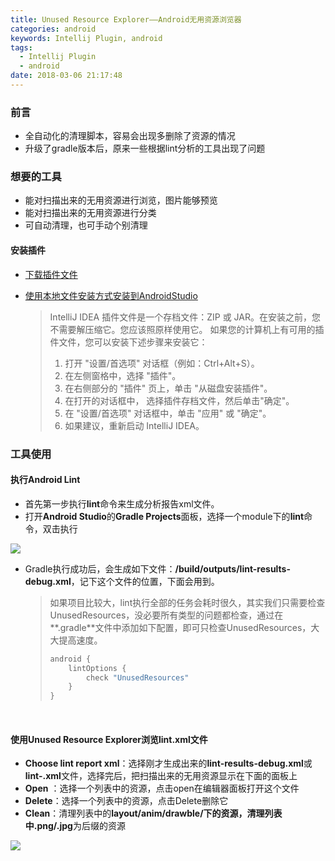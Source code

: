 ```yaml
---
title: Unused Resource Explorer——Android无用资源浏览器
categories: android
keywords: Intellij Plugin, android
tags: 
  - Intellij Plugin
  - android
date: 2018-03-06 21:17:48
---
```



### 前言

- 全自动化的清理脚本，容易会出现多删除了资源的情况
- 升级了gradle版本后，原来一些根据lint分析的工具出现了问题



### 想要的工具

- 能对扫描出来的无用资源进行浏览，图片能够预览
- 能对扫描出来的无用资源进行分类
- 可自动清理，也可手动个别清理


<!-- more -->

#### 安装插件

- [下载插件文件](http://tuchuang-1256050518.cos.ap-chengdu.myqcloud.com/18-03-06-unused-resource-explorer.jar)

- [使用本地文件安装方式安装到AndroidStudio](https://www.jetbrains.com/help/idea/installing-a-plugin-from-disk.html)

  >IntelliJ IDEA 插件文件是一个存档文件：ZIP 或 JAR。在安装之前，您不需要解压缩它。您应该照原样使用它。
  如果您的计算机上有可用的插件文件，您可以安装下述步骤来安装它：
  >1. 打开 "设置/首选项" 对话框（例如：Ctrl+Alt+S）。
  >2. 在左侧窗格中，选择 "插件"。
  >3. 在右侧部分的 "插件" 页上，单击 "从磁盘安装插件"。
  >4. 在打开的对话框中， 选择插件存档文件，然后单击"确定"。
  >5. 在 "设置/首选项" 对话框中，单击 "应用" 或 "确定"。
  >6. 如果建议，重新启动 IntelliJ IDEA。



### 工具使用

#### 执行Android Lint

- 首先第一步执行**lint**命令来生成分析报告xml文件。
- 打开**Android Studio**的**Gradle Projects**面板，选择一个module下的**lint**命令，双击执行

![](http://tuchuang-1256050518.cos.ap-chengdu.myqcloud.com/unused-resource-explorer-2.png)

- Gradle执行成功后，会生成如下文件：**<module>/build/outputs/lint-results-debug.xml**，记下这个文件的位置，下面会用到。

  > 如果项目比较大，lint执行全部的任务会耗时很久，其实我们只需要检查UnusedResources，没必要所有类型的问题都检查，通过在**<module>.gradle**文件中添加如下配置，即可只检查UnusedResources，大大提高速度。
  >
  > ```groovy
  > android {
  >     lintOptions {
  >         check "UnusedResources"
  >     }
  > }
  > ```

  ​

#### 使用Unused Resource Explorer浏览lint.xml文件

- **Choose lint report xml**：选择刚才生成出来的**lint-results-debug.xml**或**lint-<XXX>.xml**文件，选择完后，把扫描出来的无用资源显示在下面的面板上
- **Open** ：选择一个列表中的资源，点击open在编辑器面板打开这个文件
- **Delete**：选择一个列表中的资源，点击Delete删除它
- **Clean**：清理列表中的**layout/anim/drawble/**下的资源，清理列表中**.png/.jpg**为后缀的资源



![](http://tuchuang-1256050518.cos.ap-chengdu.myqcloud.com/unused-resource-explorer-4.png)

